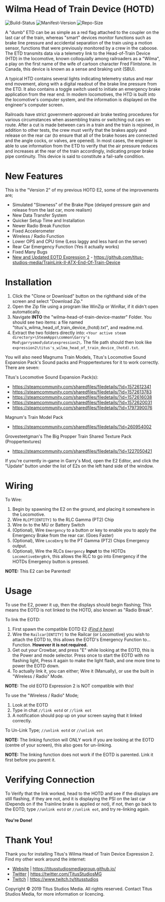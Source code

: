 # Wilma Head of Train Device (HOTD)

![Build-Status](https://img.shields.io/badge/build-passed-brightgreen.svg)
![Manifest-Version](https://img.shields.io/github/last-commit/titus-studios-media/Wilma-Head-of-Train-Device.svg)
![Repo-Size](https://img.shields.io/github/repo-size/titus-studios-media/Wilma-Head-of-Train-Device.svg)

A "dumb" ETD can be as simple as a red flag attached to the coupler on the last car of the train, whereas "smart" devices monitor functions such as brake line pressure and accidental separation of the train using a motion sensor, functions that were previously monitored by a crew in the caboose. The ETD transmits data via a telemetry link to the Head-of-Train Device (HTD) in the locomotive, known colloquially among railroaders as a "Wilma", a play on the first name of the wife of cartoon character Fred Flintstone. In Canada, this device is known as a sense and braking unit (SBU).

A typical HTD contains several lights indicating telemetry status and rear end movement, along with a digital readout of the brake line pressure from the ETD. It also contains a toggle switch used to initiate an emergency brake application from the rear end. In modern locomotives, the HTD is built into the locomotive's computer system, and the information is displayed on the engineer's computer screen.

Railroads have strict government-approved air brake testing procedures for various circumstances when assembling trains or switching out cars en route. After a cut is made between cars in a train and the train is rejoined, in addition to other tests, the crew must verify that the brakes apply and release on the rear car (to ensure that all of the brake hoses are connected and the angle cocks, or valves, are opened). In most cases, the engineer is able to use information from the ETD to verify that the air pressure reduces and increases at the rear of the train accordingly, indicating proper brake pipe continuity. This device is said to constitute a fail-safe condition.

# New Features

This is the "Version 2" of my previous HOTD E2, some of the improvements are;

 * Simulated "Slowness" of the Brake Pipe (delayed pressure gain and release from the last car, more realism)
 * New Data Transfer System
 * Quicker Setup Time and Installation
 * Newer Radio Break Function
 * Fixed Accelerometer
 * Wireless / Radio Function
 * Lower OPS and CPU time (Less laggy and less hard on the server)
 * Rear Car Emergency Function (Yes it actually works)
 * Fixed Many Bugs
 * [New and Updated EOTD Expression 2](https://github.com/titus-studios-media/TrainLink-II-ATX-End-Of-Train-Device) - https://github.com/titus-studios-media/TrainLink-II-ATX-End-Of-Train-Device


# Installation

1. Click the "Clone or Download" button on the righthand side of the screen and select "Download Zip."
2. Open the Zip file using a program like WinZip or WinRar, if it didn't open automatically.
3. Navigate __INTO__ the "wilma-head-of-train-device-master" Folder. You should see two items: a file named "titus's_wilma_head_of_train_device_(hotd).txt", and readme.md.
4. Extract the two folders directly into: `<Your active steam directory>\SteamApps\common\Garry's Mod\garrysmod\data\expression2\`.
The file path should then look like `expression2\titus's_wilma_head_of_train_device_(hotd).txt`.

You will also need Magnums Train Models, Titus's Locomotive Sound Expansion Pack's Sound packs and Proppertextures for it to work correctly. There are seven:

Titus's Locomotive Sound Expansion Pack(s):

 * https://steamcommunity.com/sharedfiles/filedetails/?id=1572612341
 * https://steamcommunity.com/sharedfiles/filedetails/?id=1572613783
 * https://steamcommunity.com/sharedfiles/filedetails/?id=1572616038
 * https://steamcommunity.com/sharedfiles/filedetails/?id=1572620031
 * https://steamcommunity.com/sharedfiles/filedetails/?id=1797390076
 
Magnum's Train Model Pack
 * https://steamcommunity.com/sharedfiles/filedetails/?id=260954002
 
Grovesteetgman's The Big Propper Train Shared Texture Pack (Proppertextures)
 * https://steamcommunity.com/sharedfiles/filedetails/?id=1227050421

If you're currently in-game in Garry's Mod, open the E2 Editor, and click the "Update" button under the list of E2s on the left hand side of the window.


# Wiring

To Wire:
1. Begin by spawning the E2 on the ground, and placing it somewhere in the Locomotive.
2. Wire `RLCPT[ENTITY]` to the RLC Gamma (PT2) Chip
3. Wire `On` to the MU or Battery Switch
4. (Optional), Wire `Emergency` to a button or key to enable you to apply the Emergency Brake from the rear car. (Goes Faster)
5. (Optional), Wire `LocoEmrg` to the PT Gamma (PT2) Chips Emergency output.
6. (Optional), Wire the RLCs ``Emergency`` **Input** to the HOTDs `LocomotiveEmrgBrk`, this allows the RLC to go into Emergency if the HOTDs Emergency button is pressed.

**NOTE:** This E2 can be Parented!


# Usage

To use the E2, power it up, then the displays should begin flashing; This means the EOTD is not linked to the HOTD, also known as "Radio Break".

To link the EOTD:
1. First spawn the compatible EOTD E2 *[(Find it here)](https://github.com/titus-studios-media/TrainLink-II-ATX-End-Of-Train-Device)*
2. Wire the `Railcar[ENTITY]` to the Railcar (or Locomotive) you wish to attach the EOTD to, this allows the EOTD's Emergency Function to... Function. **However it is not required.**
3. Get out your Crowbar, and press "E" while looking at the EOTD, this is the Power and mode selector. Press once to start the EOTD with no flashing light, Press it again to make the light flash, and one more time to power the EOTD down.
4. To actually link it, you can either; Wire it (Manually), or use the built in "Wireless / Radio" Mode.

**NOTE:** The old EOTD Expression 2 is NOT compatible with this!

To use the "Wireless / Radio" Mode;
1. Look at the EOTD
2. Type in chat `//link eotd` or `//link eot`
3. A notification should pop up on your screen saying that it linked correctly.

To Un-Link Type; `//unlink eotd` or `//unlink eot`

**NOTE:** The linking function will ONLY work if you are looking at the EOTD (centre of your screen), this also goes for un-linking.

**NOTE:** The linking function does not work if the EOTD is parented. Link it first before you parent it.


# Verifying Connection

To Verify that the link worked, head to the HOTD and see if the displays are still flashing, if they are not, and it is displaying the PSI on the last car (Depends on if the Trainline brake is applied or not), if not, then go back to the EOTD, type `//unlink eotd` or `//unlink eot`, and try re-linking again.


#### You're Done!


# Thank You!
Thank you for installing Titus's Wilma Head of Train Device Expression 2.
Find my other work around the internet:
 * [Website](https://titusstudiosmediagroup.github.io/) | https://titusstudiosmediagroup.github.io/
 * [Twitter](https://twitter.com/TitusStudiosMG) | https://twitter.com/TitusStudiosMG
 * [Twitch](https://www.twitch.tv/titusstudios) | https://www.twitch.tv/titusstudios
 

Copyright © 2019 Titus Studios Media. All rights reserved. Contact Titus Studios Media, for more information or licencing.


